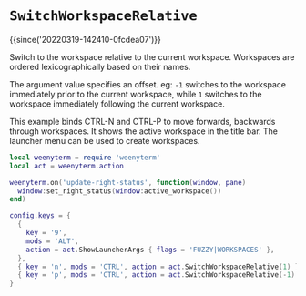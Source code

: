 # `SwitchWorkspaceRelative`

{{since('20220319-142410-0fcdea07')}}

Switch to the workspace relative to the current workspace.  Workspaces are ordered
lexicographically based on their names.

The argument value specifies an offset. eg: `-1` switches to the workspace
immediately prior to the current workspace, while `1` switches to the workspace
immediately following the current workspace.

This example binds CTRL-N and CTRL-P to move forwards, backwards through workspaces.
It shows the active workspace in the title bar.  The launcher menu can be used
to create workspaces.

```lua
local weenyterm = require 'weenyterm'
local act = weenyterm.action

weenyterm.on('update-right-status', function(window, pane)
  window:set_right_status(window:active_workspace())
end)

config.keys = {
  {
    key = '9',
    mods = 'ALT',
    action = act.ShowLauncherArgs { flags = 'FUZZY|WORKSPACES' },
  },
  { key = 'n', mods = 'CTRL', action = act.SwitchWorkspaceRelative(1) },
  { key = 'p', mods = 'CTRL', action = act.SwitchWorkspaceRelative(-1) },
}
```

